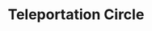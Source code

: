 ---
title: "Teleportation Circle"
permalink: /spells/teleportation-circle/
tags:
  - Spell
  - 5th Level
  - Conjuration
available_for:
  - Bard
  - Sorcerer
  - Wizard
level: "5th Level"
school: "Conjuration"
range: "10 ft"
area: "10 ft"
shape: "Sphere"
comp:
  - V
  - M
material: "rare chalks and inks infused with precious gems with 50 gp, which the spell consumes."
duration: "1 Round"
cast_time: "1 Minute"
description: |
  As you cast the spell, you draw a 10-foot-diameter circle on the ground inscribed with sigils that link your location to a permanent teleportation circle of your choice whose sigil sequence you know and that is on the same plane of existence as you. A shimmering portal opens within the circle you drew and remains open until the end of your next turn. Any creature that enters the portal instantly appears within 5 feet of the destination circle or in the nearest unoccupied space if that space is occupied.

  Many major temples, guilds, and other important places have permanent teleportation circles inscribed somewhere within their confines. Each such circle includes a unique sigil sequence--a string of magical runes arranged in a particular pattern. When you first gain the ability to cast this spell, you learn the sigil sequences for two destinations on the Material Plane, determined by the GM. You can learn additional sigil sequences during your adventures. You can commit a new sigil sequence to memory after studying it for 1 minute.

  You can create a permanent teleportation circle by casting this spell in the same location every day for one year. You need not use the circle to teleport when you cast the spell in this way.
excerpt: "As you cast the spell, you draw a 10-foot-diameter circle on the ground inscribed with sigils that link your location to a permanent teleportation circle of your choice whose sigil sequence you know and that is on the same plane of existence as you."
source: "Basic Rules"
---
